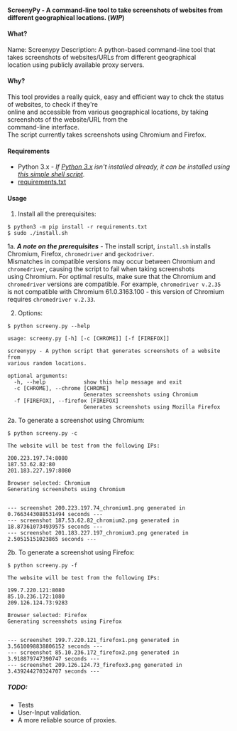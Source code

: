 #### ScreenyPy - A command-line tool to take screenshots of websites from different geographical locations. (***WIP***)

#### What?

Name: Screenypy 
Description: A python-based command-line tool that takes screenshots of websites/URLs from different geographical   
location using publicly available proxy servers.  
  
#### Why?

This tool provides a really quick, easy and efficient way to chck the status of websites, to check if they're   
online and accessible from various geographical locations, by taking screenshots of the website/URL from the   
command-line interface.  
The script currently takes screenshots using Chromium and Firefox.  

#### Requirements

- Python 3.x - *If [Python 3.x](https://www.python.org/downloads/) isn't installed already, it can be installed using [this simple shell script](https://github.com/rn4ir/sysadmin-shell-scripts/blob/master/installation_scripts/install_python3.sh).*
- [requirements.txt](https://github.com/rn4ir/ScreenyPy/blob/master/requirements.txt)  
  

#### Usage  
  
1. Install all the prerequisites:  
```
$ python3 -m pip install -r requirements.txt
$ sudo ./install.sh
```  
1a. ***A note on the prerequisites*** - The install script, `install.sh` installs Chromium, Firefox, `chromedriver` and `geckodriver`.  
Mismatches in compatible versions may occur between Chromium and `chromedriver`, causing the script to fail when taking screenshots  
using Chromium. For optimal results, make sure that the Chromium and `chromedriver` versions are compatible. For example, `chromedriver v.2.35`  
is not compatible with Chromium 61.0.3163.100 - this version of Chromium requires `chromedriver v.2.33`.  
  
2. Options:  
```
$ python screeny.py --help

usage: screeny.py [-h] [-c [CHROME]] [-f [FIREFOX]]

screenypy - A python script that generates screenshots of a website from
various random locations.

optional arguments:
  -h, --help            show this help message and exit
  -c [CHROME], --chrome [CHROME]
                        Generates screenshots using Chromium
  -f [FIREFOX], --firefox [FIREFOX]
                        Generates screenshots using Mozilla Firefox
```
  
2a. To generate a screenshot using Chromium:  
```
$ python screeny.py -c

The website will be test from the following IPs:

200.223.197.74:8080
187.53.62.82:80
201.183.227.197:8080

Browser selected: Chromium
Generating screenshots using Chromium


--- screenshot 200.223.197.74_chromium1.png generated in 0.7663443088531494 seconds ---
--- screenshot 187.53.62.82_chromium2.png generated in 18.873610734939575 seconds ---
--- screenshot 201.183.227.197_chromium3.png generated in 2.50515151023865 seconds ---
```  
2b. To generate a screenshot using Firefox:
```
$ python screeny.py -f

The website will be test from the following IPs:

199.7.220.121:8080
85.10.236.172:1080
209.126.124.73:9283

Browser selected: Firefox
Generating screenshots using Firefox


--- screenshot 199.7.220.121_firefox1.png generated in 3.5610098838806152 seconds ---
--- screenshot 85.10.236.172_firefox2.png generated in 3.918879747390747 seconds ---
--- screenshot 209.126.124.73_firefox3.png generated in 3.439244270324707 seconds ---
```
  
##### TODO:  

- Tests
- User-Input validation.
- A more reliable source of proxies.
